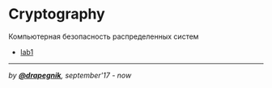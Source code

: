 # Cryptography
Компьютерная безопасность распределенных систем

* [lab1](https://github.com/Drapegnik/bsu/tree/master/cryptography/lab1)

***
*by [**@drapegnik**](https://github.com/Drapegnik), september'17 - now*
